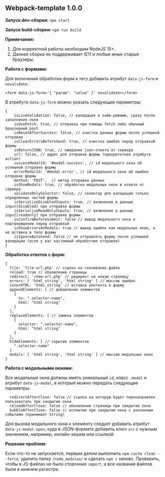## **Webpack-template 1.0.0**

**Запуск dev-сборки:**
`npm start`

**Запуск build-сборки:**
`npm run build`

**Примечания:**
1) Для корректной работы необходим NodeJS 15+.
2) Данная сборка не поддерживает IE11 и любые иные старые браузеры.

**Работа с формами:**
 
Для включения обработки форм к тегу добавить атрибут ```data-js-form``` и ```novalidate```:
```
<form data-js-form='{ "param": "value" }' novalidate></form>
```

В атрибуте ```data-js-form``` можно указать следующие параметры:

```
{
    isLiveValidation: false, // валидация в лайв-режиме, сразу после заполнения поля
    isUseFetch: true, // отправка при помощи fetch либо обычный браузерный post
    isResetAfterSuccess: false, // очистка данных формы после успешной отправки
    isClearErrorsBeforeSend: true, // очистка ошибок перед отправкой формы
    isReturnJSON: true, // ожидание json-ответа от сервера
    url: false, // адрес для отправки формы (приоритетнее атрибута action)
    successModalId: '#modal-success', // id модального окна об успешной отправке формы
    errorModalId: '#modal-error', // id модального окна об ошибке отправке формы
    method: 'POST',  // метод отправки данных
    isShowModals: true, // обработка модальных окон в ответе от сервера
    validateOnlySelector: false, // селектор для валидации только опредленных частей формы
    isSerializeDisabledInputs: true, // включение в данные input[disabled] при отправке формы
    isSerializeReadOnlyInputs: true, // включение в данные input[readonly] при отправке формы
    isConfirmBeforeSubmit: false // вывод модального окна о подтверждении перед отправкой
    isShowErrorsAsModals: true // вывод ошибок как модальных окон, а не вставка в тело формы
    isIgnoreAutoSend: false // не отправлять форму после успешной валидации (если у вас кастомный обработчик отправки)
}
```


**Обработка ответов с форм:**

```
{ 
  file: 'file-url.php' // ссылка на скачивание файла
  reload: true // обновление страницы
  redirect: '/new-url.php' // редирект на новую страницу
  errors: [ 'html string', 'html string' ] // массив ошибок
  innerHTML: 'html string' // вставка контента в форму
  appendElements: [ // добавление элементов
    {
      to: ".selector-name",
      html: "html string"
    }
  ],
  replaceElements: [ // замена элементов
    {
      selector: ".selector-name",
      html: "html string"
    }
  ],
  hideElements: [ // скрытие элементов
    ".selector-name"
  ]
  modals: [ 'html string', 'html string' ] // массив модальных окон
}
```



**Работа с модальными окнами:**

Все модальные окна должны иметь уникальный ```id```, класс ```.modal``` и атрибут ```data-js-modal```, в который можно передать следующие параметры:

```
  redirectAfterClose: false // ссылка на которую будет перенаправлен пользователь при закрытии окна
  reloadAfterClose: false // обновление страницы при закрытии окна
  bubbleAfterClose: false // всплытие при закрытии окна с указанным событием (принимает String)
```

Для вызова модального окна к элементу следует добавить атрибут ```data-js-modal-open```, куда в JSON-формате добавить ключ ```src``` с нужным значением, например, инлайн-хешем или ссылкой.



**Решение проблем:**

Если что-то не запускается, первым делом выполнить `npm cache clean --force`, удалить папку `/node_modules/` и сделать `npm i` заново. Проверить, чтобы в JS-файлах не было сторонних `import`, а все названия файлов были *в нижнем регистре*.

